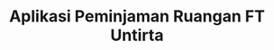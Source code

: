 <div id="top"></div>

<div align="center">
  <h1 align="center">Aplikasi Peminjaman Ruangan FT Untirta</h3>
</div>
